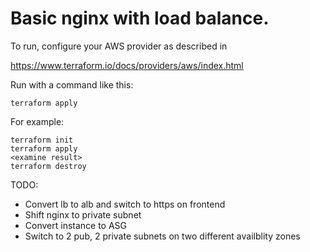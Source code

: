 # Basic nginx with load balance. 

To run, configure your AWS provider as described in 

https://www.terraform.io/docs/providers/aws/index.html

Run with a command like this:

```
terraform apply 
```

For example:

```
terraform init
terraform apply 
<examine result>
terraform destroy
```


TODO:
- Convert lb to alb and switch to https on frontend
- Shift nginx to private subnet
- Convert instance to ASG
- Switch to 2 pub, 2 private subnets on two different availblity zones
